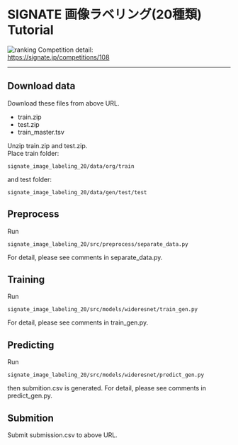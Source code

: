 # SIGNATE 画像ラベリング(20種類) Tutorial
![ranking](https://github.com/mapooon/signate_image_labeling_20/signate_image_labeling_20/ranking_20190312.png)
Competition detail:  
https://signate.jp/competitions/108
***


## Download data  
Download these files from  above URL.  
* train.zip
* test.zip
* train_master.tsv  

Unzip train.zip and test.zip.  
Place train folder:  
```
signate_image_labeling_20/data/org/train  
```
and test folder:
```  
signate_image_labeling_20/data/gen/test/test
```

## Preprocess
Run 
```
signate_image_labeling_20/src/preprocess/separate_data.py
```
For detail, please see comments in separate_data.py.

## Training
Run 
```
signate_image_labeling_20/src/models/wideresnet/train_gen.py
```
For detail, please see comments in train_gen.py.

## Predicting
Run 
```
signate_image_labeling_20/src/models/wideresnet/predict_gen.py
```
then submition.csv is generated.
For detail, please see comments in predict_gen.py.

## Submition
Submit submission.csv to above URL.

